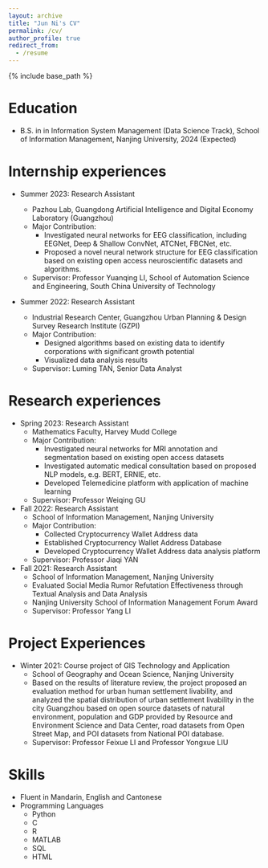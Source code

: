 ```yaml
---
layout: archive
title: "Jun Ni's CV"
permalink: /cv/
author_profile: true
redirect_from:
  - /resume
---
```


{% include base_path %}

Education
======
* B.S. in in Information System Management (Data Science Track), School of Information Management, Nanjing University, 2024 (Expected)

Internship experiences
======
* Summer 2023: Research Assistant
  * Pazhou Lab, Guangdong Artificial Intelligence and Digital Economy Laboratory (Guangzhou)
  * Major Contribution:
    * Investigated neural networks for EEG classification, including EEGNet, Deep & Shallow ConvNet, ATCNet, FBCNet, etc.
    * Proposed a novel neural network structure for EEG classification based on existing open access neuroscientific datasets and algorithms.
  * Supervisor: Professor Yuanqing LI, School of Automation Science and Engineering, South China University of Technology

* Summer 2022: Research Assistant
  * Industrial Research Center, Guangzhou Urban Planning & Design Survey Research Institute (GZPI)
  * Major Contribution:
    * Designed algorithms based on existing data to identify corporations with significant growth potential
    * Visualized data analysis results
  * Supervisor: Luming TAN, Senior Data Analyst

Research experiences
======
* Spring 2023: Research Assistant
  * Mathematics Faculty, Harvey Mudd College
  * Major Contribution:
    * Investigated neural networks for MRI annotation and segmentation based on existing open access datasets
    * Investigated automatic medical consultation based on proposed NLP models, e.g. BERT, ERNIE, etc.
    * Developed Telemedicine platform with application of machine learning
  * Supervisor: Professor Weiqing GU
* Fall 2022: Research Assistant
  * School of Information Management, Nanjing University
  * Major Contribution:
    * Collected Cryptocurrency Wallet Address data
    * Established Cryptocurrency Wallet Address Database
    * Developed Cryptocurrency Wallet Address data analysis platform
  * Supervisor: Professor Jiaqi YAN
* Fall 2021: Research Assistant
  * School of Information Management, Nanjing University
  * Evaluated Social Media Rumor Refutation Effectiveness through Textual Analysis and Data Analysis
  * Nanjing University School of Information Management Forum Award
  * Supervisor: Professor Yang LI

Project Experiences
======
* Winter 2021: Course project of GIS Technology and Application
  * School of Geography and Ocean Science, Nanjing University
  * Based on the results of literature review, the project proposed an evaluation method for urban human settlement livability, and analyzed the spatial distribution of urban settlement livability in the city Guangzhou based on open source datasets of natural environment, population and GDP provided by Resource and Environment Science and Data Center, road datasets from Open Street Map, and POI datasets from National POI database.
  * Supervisor: Professor Feixue LI and Professor Yongxue LIU

Skills
======
* Fluent in Mandarin, English and Cantonese
* Programming Languages
  * Python
  * C
  * R
  * MATLAB
  * SQL
  * HTML

